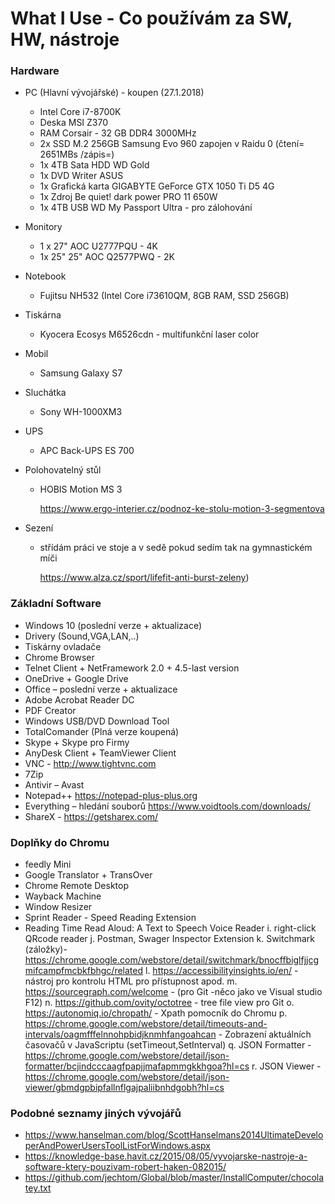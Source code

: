 # What I Use - Co používám za SW, HW, nástroje
### Hardware
- PC (Hlavní vývojářské) - koupen (27.1.2018)
	-	Intel Core i7-8700K
	- Deska MSI Z370
	- RAM Corsair - 32 GB  DDR4 3000MHz
	- 2x SSD M.2  256GB Samsung Evo 960 zapojen v Raidu 0 (čtení= 2651MBs /zápis=)
	- 1x 4TB Sata HDD WD Gold
	- 1x DVD Writer ASUS
	- 1x Grafická karta GIGABYTE GeForce GTX 1050 Ti D5 4G
	- 1x Zdroj Be quiet! dark power PRO 11 650W
	- 1x 4TB USB WD My Passport Ultra - pro zálohování

- Monitory
	- 1 x 27" AOC U2777PQU - 4K
	- 1x 25" 25" AOC Q2577PWQ - 2K

- Notebook
	- Fujitsu NH532
(Intel Core i73610QM, 8GB RAM, SSD 256GB)

- Tiskárna
	- Kyocera Ecosys M6526cdn - multifunkční laser color

- Mobil 
	- Samsung Galaxy S7

- Sluchátka
	- Sony WH-1000XM3 

- UPS
	- APC Back-UPS ES 700

- Polohovatelný stůl
	- HOBIS Motion MS 3
	
		https://www.ergo-interier.cz/podnoz-ke-stolu-motion-3-segmentova
	
- Sezení 
	- střídám práci ve stoje a v sedě pokud sedím tak na gymnastickém míči
	 
		https://www.alza.cz/sport/lifefit-anti-burst-zeleny)



### Základní Software
- Windows 10 (poslední verze + aktualizace)
- Drivery (Sound,VGA,LAN,..)
- Tiskárny ovladače
- Chrome Browser
- Telnet Client + NetFramework 2.0 + 4.5-last version
- OneDrive + Google Drive
- Office – poslední verze + aktualizace
- Adobe Acrobat Reader DC
- PDF Creator
- Windows USB/DVD Download Tool
- TotalComander  (Plná verze koupená)
- Skype + Skype pro Firmy
- AnyDesk Client + TeamViewer Client
- VNC  - http://www.tightvnc.com 
- 7Zip
- Antivir – Avast
- Notepad++ https://notepad-plus-plus.org 
- Everything – hledání souborů https://www.voidtools.com/downloads/ 
- ShareX  - https://getsharex.com/

### Doplňky do Chromu
- feedly Mini
- Google Translator + TransOver
- Chrome Remote Desktop
- Wayback Machine
- Window Resizer
- Sprint Reader - Speed Reading Extension
- Reading Time
Read Aloud: A Text to Speech Voice Reader
i.	right-click QRcode reader
j.	Postman, Swager Inspector Extension
k.	Switchmark (záložky)- https://chrome.google.com/webstore/detail/switchmark/bnocffbiglfjjcgmifcampfmcbkfbhgc/related
l.	https://accessibilityinsights.io/en/ - nástroj pro kontrolu HTML pro přístupnost apod.
m.	https://sourcegraph.com/welcome - (pro Git -něco jako ve Visual studio F12)
n.	https://github.com/ovity/octotree - tree file view pro Git 
o.	https://autonomiq.io/chropath/ - Xpath pomocník do Chromu
p.	https://chrome.google.com/webstore/detail/timeouts-and-intervals/oagmfffelnnohpbidjknmhfangoahcan - Zobrazení aktuálních časovačů v JavaScriptu (setTimeout,SetInterval)
q.	JSON Formatter - https://chrome.google.com/webstore/detail/json-formatter/bcjindcccaagfpapjjmafapmmgkkhgoa?hl=cs 
r.	JSON Viewer - https://chrome.google.com/webstore/detail/json-viewer/gbmdgpbipfallnflgajpaliibnhdgobh?hl=cs 



### Podobné seznamy jiných vývojářů
- https://www.hanselman.com/blog/ScottHanselmans2014UltimateDeveloperAndPowerUsersToolListForWindows.aspx 
- https://knowledge-base.havit.cz/2015/08/05/vyvojarske-nastroje-a-software-ktery-pouzivam-robert-haken-082015/ 
- https://github.com/jechtom/Global/blob/master/InstallComputer/chocolatey.txt 

<!--stackedit_data:
eyJoaXN0b3J5IjpbLTEyODg1MDA2NjYsNjQxNDU5MTYwLDEwND
kyMTYyODAsLTgzMTcwNDQwOSwxNzMwNzQzNjAzLDkxNjA1ODk2
LDE4MTgxMjAwMjMsLTE1NzU3MjEzNjhdfQ==
-->